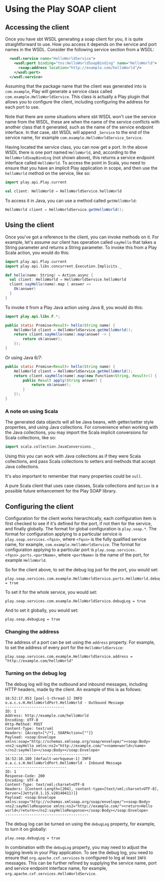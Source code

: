 # Using the Play SOAP client

## Accessing the client

Once you have sbt WSDL generating a soap client for you, it is quite straightforward to use.  How you access it depends on the service and port names in the WSDL.  Consider the following service section from a WSDL:

```xml
  <wsdl:service name="HelloWorldService">
    <wsdl:port binding="tns:HelloWorldSoapBinding" name="HelloWorld">
      <soap:address location="http://example.com/helloWorld"/>
    </wsdl:port>
  </wsdl:service>
```

Assuming that the package name that the client was generated into is `com.example`, Play will generate a service class called `com.example.HelloWorldService`.  This class is actually a Play plugin that allows you to configure the client, including configuring the address for each port to use.

Note that there are some situations where sbt WSDL won't use the service name from the WSDL, these are when the name of the service conflicts with another class that it generated, such as the name of the service endpoint interface.  In that case, sbt WSDL will append `_Service` to the end of the service name, for example `com.example.HelloWorldService_Service`.

Having located the service class, you can now get a port.  In the above WSDL there is one port named `HelloWorld`, and, according to the `HelloWorldSoapBinding` (not shown above), this returns a service endpoint interface called `HelloWorld`.  To access the point in Scala, you need to ensure that you have an implicit Play application in scope, and then use the `helloWorld` method on the service, like so:

```scala
import play.api.Play.current

val client: HelloWorld = HelloWorldService.helloWorld
```

To access it in Java, you can use a method called `getHelloWorld`:

```java
HelloWorld client = HelloWorldService.getHelloWorld();
```

## Using the client

Once you've got a reference to the client, you can invoke methods on it.  For example, let's assume our client has operation called `sayHello` that takes a String parameter and returns a String parameter.  To invoke this from a Play Scala action, you would do this:

```scala
import play.api.Play.current
import play.api.libs.concurrent.Execution.Implicits._

def hello(name: String) = Action.async {
  val client: HelloWorld = HelloWorldService.helloWorld
  client.sayHello(name).map { answer =>
    Ok(answer)
  }
}
```

To invoke it from a Play Java action using Java 8, you would do this:

```java
import play.api.libs.F.*;

public static Promise<Result> hello(String name) {
    HelloWorld client = HelloWorldService.getHelloWorld();
    return client.sayHello(name).map(answer -> {
        return ok(answer);
    });
}
```

Or using Java 6/7:


```java
public static Promise<Result> hello(String name) {
    HelloWorld client = HelloWorldService.getHelloWorld();
    return client.sayHello(name).map(new Function<String, Result>() {
        public Result apply(String answer) {
            return ok(answer);
        }
    });
}
```

### A note on using Scala

The generated data objects will all be Java beans, with getter/setter style properties, and using Java collections.  For convenience when working with the Java collections, you may import the Scala implicit conversions for Scala collections, like so:

```scala
import scala.collection.JavaConversions._
```

Using this you can work with Java collections as if they were Scala collections, and pass Scala collections to setters and methods that accept Java collections.

It's also important to remember that many properties could be `null`.

A pure Scala client that uses case classes, Scala collections and `Option` is a possible future enhancement for the Play SOAP library.

## Configuring the client

Configuration for the client works hierarchically, each configuration item is first checked to see if it's defined for the port, if not then for the service, and finally globally.  The format for global configuration is `play.soap.*`.  The format for configuration applying to a particular service is `play.soap.services.<fqsn>`, where `<fqsn>` is the fully qualified service name, for example, `com.example.HelloWorldService`.  The format for configuration applying to a particular port is `play.soap.services.<fqsn>.ports.<portName>`, where `<portName>` is the name of the port, for example `HelloWorld`.

So for the client above, to set the debug log just for the port, you would set:

    play.soap.services.com.example.HelloWorldService.ports.HelloWorld.debugLog = true

To set it for the whole service, you would set:

    play.soap.services.com.example.HelloWorldService.debugLog = true

And to set it globally, you would set:

    play.soap.debugLog = true

### Changing the address

The address of a port can be set using the `address` property.  For example, to set the address of every port for the `HelloWorldService`:

    play.soap.services.com.example.HelloWorldService.address = "http://example.com/helloWorld"

### Turning on the debug log

The debug log will log the outbound and inbound messages, including HTTP headers, made by the client.  An example of this is as follows:

```
16:52:17.953 [pool-1-thread-1] INFO  o.a.c.s.H.HelloWorldPort.HelloWorld - Outbound Message
---------------------------
ID: 1
Address: http://example.com/helloWorld
Encoding: UTF-8
Http-Method: POST
Content-Type: text/xml
Headers: {Accept=[*/*], SOAPAction=[""]}
Payload: <soap:Envelope xmlns:soap="http://schemas.xmlsoap.org/soap/envelope/"><soap:Body><ns2:sayHello xmlns:ns2="http://example.com/"><name>world</name></ns2:sayHello></soap:Body></soap:Envelope>
--------------------------------------
16:52:18.180 [default-workqueue-1] INFO  o.a.c.s.H.HelloWorldPort.HelloWorld - Inbound Message
----------------------------
ID: 1
Response-Code: 200
Encoding: UTF-8
Content-Type: text/xml;charset=UTF-8
Headers: {Content-Length=[204], content-type=[text/xml;charset=UTF-8], Server=[Jetty(8.1.15.v20140411)]}
Payload: <soap:Envelope xmlns:soap="http://schemas.xmlsoap.org/soap/envelope/"><soap:Body><ns2:sayHelloResponse xmlns:ns2="http://example.com/"><return>Hello world</return></ns2:sayHelloResponse></soap:Body></soap:Envelope>
--------------------------------------
```

The debug log can be turned on using the `debugLog` property, for example, to turn it on globally:

    play.soap.debugLog = true

In combination with the `debugLog` property, you may need to adjust the logging levels in your Play application.  To see the debug log, you need to ensure that `org.apache.cxf.services` is configured to log at least `INFO` messages.  This can be further refined by supplying the service name, port and service endpoint interface name, for example, `org.apache.cxf.services.HelloWorldService`.
